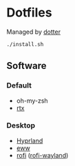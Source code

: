 # Dotfiles

Managed by [dotter](https://github.com/SuperCuber/dotter)

```sh
./install.sh
```

## Software

### Default

- oh-my-zsh
- [rtx](https://github.com/SuperCuber/dotter)

### Desktop

- [Hyprland](https://github.com/hyprwm/Hyprland)
- [eww](https://github.com/elkowar/eww)
- [rofi](https://github.com/davatorium/rofi) ([rofi-wayland](https://aur.archlinux.org/packages/rofi-lbonn-wayland-git))
